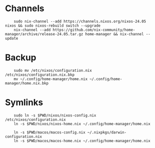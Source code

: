 # Channels
        sudo nix-channel --add https://channels.nixos.org/nixos-24.05 nixos && sudo nixos-rebuild switch --upgrade
        nix-channel --add https://github.com/nix-community/home-manager/archive/release-24.05.tar.gz home-manager && nix-channel --update

# Backup
        sudo mv /etc/nixos/configuration.nix /etc/nixos/configuration.nix.bkp
        mv ~/.config/home-manager/home.nix ~/.config/home-manager/home.nix.bkp

# Symlinks
        sudo ln -s $PWD/nixos/nixos-config.nix /etc/nixos/configuration.nix
        ln -s $PWD/nixos/nixos-home.nix ~/.config/home-manager/home.nix

        ln -s $PWD/macos/macos-config.nix ~/.nixpkgs/darwin-configuration.nix
        ln -s $PWD/macos/macos-home.nix ~/.config/home-manager/home.nix
